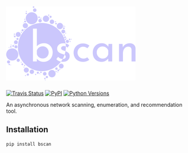 # ![bscan](static/logo.png)

[![Travis Status](https://img.shields.io/travis/welchbj/bscan/master.svg?style=flat-square&label=travis)](https://travis-ci.org/welchbj/bscan) [![PyPI](https://img.shields.io/pypi/v/bscan.svg?style=flat-square&label=pypi)](https://pypi.org/project/bscan/) [![Python Versions](https://img.shields.io/pypi/pyversions/ttable.svg?style=flat-square)](https://pypi.org/project/bscan/)

An asynchronous network scanning, enumeration, and recommendation tool.

## Installation

``` sh
pip install bscan
```